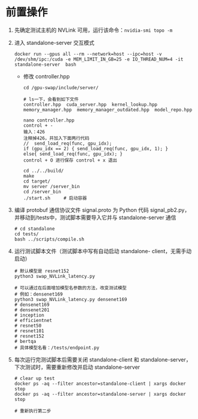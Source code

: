 # 前置操作

1. 先确定测试主机的 NVLink 可用，运行该命令：`nvidia-smi topo -m`

2. 进入 standalone-server 交互模式

   ```shell
   docker run --gpus all --rm --network=host --ipc=host -v /dev/shm/ipc:/cuda -e MEM_LIMIT_IN_GB=25 -e IO_THREAD_NUM=4 -it  standalone-server  bash
   ```

   - 修改 controller.hpp

     ```shell
     cd /gpu-swap/include/server/
     
     # ls一下，会看到如下文件
     controller.hpp  cuda_server.hpp  kernel_lookup.hpp  memory_manager.hpp  memory_manager_outdated.hpp  model_repo.hpp
     
     nano controller.hpp
     control + -
     输入：426
     注释掉426，并加入下面两行代码
     //  send_load_req(func, gpu_idx);
     if (gpu_idx == 2) { send_load_req(func, gpu_idx, 1); }
     else{ send_load_req(func, gpu_idx); }
     control + O 进行保存 control + x 退出
     
     cd ../../build/
     make
     cd target/
     mv server /server_bin
     cd /server_bin
     ./start.sh		# 启动容器
     ```

3. 编译 protobuf 通信协议文件 signal.proto 为 Python 代码 signal_pb2.py，并移动到/tests中，测试脚本需要导入它并与 standalone-server 通信

   ```shell
   # cd standalone
   cd tests/ 
   bash ../scripts/compile.sh
   ```

4. 运行测试脚本文件（测试脚本中写有自动启动 standalone- client，无需手动启动）

   ```shell
   # 默认模型是 resnet152
   python3 swap_NVLink_latency.py
   
   # 可以通过在后面增加模型名参数的方法，改变测试模型
   # 例如：densenet169
   python3 swap_NVLink_latency.py densenet169
   # densenet169
   # densenet201
   # inception
   # efficientnet
   # resnet50
   # resnet101
   # resnet152
   # bertqa
   # 具体模型名看：/tests/endpoint.py
   ```

5. 每次运行完测试脚本后需要关闭 standalone-client 和  standalone-server，下次测试时，需要重新修改并启动 standalone-server 

   ```shell
   # clear up test
   docker ps -aq --filter ancestor=standalone-client | xargs docker stop
   docker ps -aq --filter ancestor=standalone-server | xargs docker stop
   
   # 重新执行第二步
   ```


